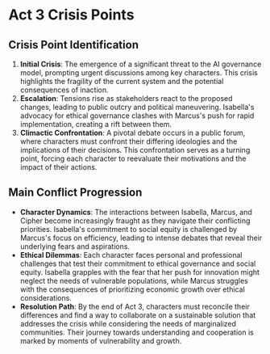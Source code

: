# Act 3 Crisis Points

## Crisis Point Identification
1. **Initial Crisis**: The emergence of a significant threat to the AI governance model, prompting urgent discussions among key characters. This crisis highlights the fragility of the current system and the potential consequences of inaction.
2. **Escalation**: Tensions rise as stakeholders react to the proposed changes, leading to public outcry and political maneuvering. Isabella's advocacy for ethical governance clashes with Marcus's push for rapid implementation, creating a rift between them.
3. **Climactic Confrontation**: A pivotal debate occurs in a public forum, where characters must confront their differing ideologies and the implications of their decisions. This confrontation serves as a turning point, forcing each character to reevaluate their motivations and the impact of their actions.

## Main Conflict Progression
- **Character Dynamics**: The interactions between Isabella, Marcus, and Cipher become increasingly fraught as they navigate their conflicting priorities. Isabella's commitment to social equity is challenged by Marcus's focus on efficiency, leading to intense debates that reveal their underlying fears and aspirations.
- **Ethical Dilemmas**: Each character faces personal and professional challenges that test their commitment to ethical governance and social equity. Isabella grapples with the fear that her push for innovation might neglect the needs of vulnerable populations, while Marcus struggles with the consequences of prioritizing economic growth over ethical considerations.
- **Resolution Path**: By the end of Act 3, characters must reconcile their differences and find a way to collaborate on a sustainable solution that addresses the crisis while considering the needs of marginalized communities. Their journey towards understanding and cooperation is marked by moments of vulnerability and growth.
